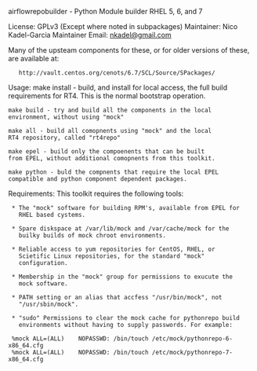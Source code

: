 airflowrepobuilder - Python Module builder RHEL 5, 6, and 7

License:  GPLv3
	  (Except where noted in subpackages)
Maintainer:   Nico Kadel-Garcia
Maintainer Email: nkadel@gmail.com

Many of the upsteam components for these, or for older versions of
these, are available at:

       http://vault.centos.org/cenots/6.7/SCL/Source/SPackages/

Usage:
    make install - build, and install for local access, the
    full build requirements for RT4. This is the normal bootstrap
    operation.

    make build - try and build all the components in the local
    environment, without using "mock"

    make all - build all comopnents using "mock" and the local
    RT4 repository, called "rt4repo"

    make epel - build only the compoenents that can be built
    from EPEL, without additional comopnents from this toolkit.

    make python - buld the compnents that require the local EPEL
    compatible and python component dependent packages.


Requirements: This toolkit requires the following tools:

     * The "mock" software for building RPM's, available from EPEL for
       RHEL based cystems.

     * Spare diskspace at /var/lib/mock and /var/cache/mock for the
       builky builds of mock chroot environments.

     * Reliable access to yum repositories for CentOS, RHEL, or
       Scietific Linux repositories, for the standard "mock"
       configuration.

     * Membership in the "mock" group for permissions to exucute the
       mock software.

     * PATH setting or an alias that accfess "/usr/bin/mock", not
       "/usr/sbin/mock".

     * "sudo" Permissions to clear the mock cache for pythonrepo build
       environments without having to supply passwords. For example:

	 %mock ALL=(ALL)	NOPASSWD: /bin/touch /etc/mock/pythonrepo-6-x86_64.cfg
	 %mock ALL=(ALL)	NOPASSWD: /bin/touch /etc/mock/pythonrepo-7-x86_64.cfg
